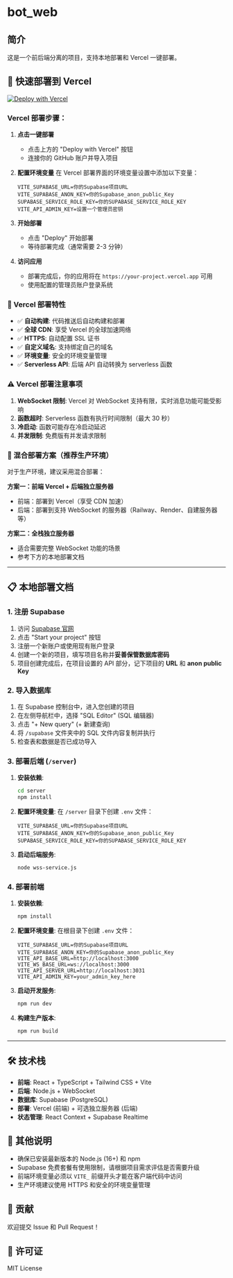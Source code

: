 # bot_web

## 简介
这是一个前后端分离的项目，支持本地部署和 Vercel 一键部署。

## 🚀 快速部署到 Vercel

[![Deploy with Vercel](https://vercel.com/button)](https://vercel.com/new/clone?repository-url=https://github.com/your-username/bot_web)

### Vercel 部署步骤：

1. **点击一键部署**
   - 点击上方的 "Deploy with Vercel" 按钮
   - 连接你的 GitHub 账户并导入项目

2. **配置环境变量**
   在 Vercel 部署界面的环境变量设置中添加以下变量：
   ```
   VITE_SUPABASE_URL=你的Supabase项目URL
   VITE_SUPABASE_ANON_KEY=你的Supabase_anon_public_Key
   SUPABASE_SERVICE_ROLE_KEY=你的SUPABASE_SERVICE_ROLE_KEY
   VITE_API_ADMIN_KEY=设置一个管理员密钥
   ```

3. **开始部署**
   - 点击 "Deploy" 开始部署
   - 等待部署完成（通常需要 2-3 分钟）

4. **访问应用**
   - 部署完成后，你的应用将在 `https://your-project.vercel.app` 可用
   - 使用配置的管理员账户登录系统

### 🔧 Vercel 部署特性

- ✅ **自动构建**: 代码推送后自动构建和部署
- ✅ **全球 CDN**: 享受 Vercel 的全球加速网络
- ✅ **HTTPS**: 自动配置 SSL 证书
- ✅ **自定义域名**: 支持绑定自己的域名
- ✅ **环境变量**: 安全的环境变量管理
- ✅ **Serverless API**: 后端 API 自动转换为 serverless 函数

### ⚠️ Vercel 部署注意事项

1. **WebSocket 限制**: Vercel 对 WebSocket 支持有限，实时消息功能可能受影响
2. **函数超时**: Serverless 函数有执行时间限制（最大 30 秒）
3. **冷启动**: 函数可能存在冷启动延迟
4. **并发限制**: 免费版有并发请求限制

### 🔄 混合部署方案（推荐生产环境）

对于生产环境，建议采用混合部署：

**方案一：前端 Vercel + 后端独立服务器**
- 前端：部署到 Vercel（享受 CDN 加速）
- 后端：部署到支持 WebSocket 的服务器（Railway、Render、自建服务器等）

**方案二：全栈独立服务器**
- 适合需要完整 WebSocket 功能的场景
- 参考下方的本地部署文档

---

## 📋 本地部署文档

### 1. 注册 Supabase
1.  访问 [Supabase 官网](https://supabase.io/)
2.  点击 "Start your project" 按钮
3.  注册一个新账户或使用现有账户登录
4.  创建一个新的项目，填写项目名称并**妥善保管数据库密码**
5.  项目创建完成后，在项目设置的 API 部分，记下项目的 **URL** 和 **anon public Key**

### 2. 导入数据库
1.  在 Supabase 控制台中，进入您创建的项目
2.  在左侧导航栏中，选择 "SQL Editor" (SQL 编辑器)
3.  点击 "+ New query" (+ 新建查询)
4.  将 `/supabase` 文件夹中的 SQL 文件内容复制并执行
5.  检查表和数据是否已成功导入

### 3. 部署后端 (`/server`)
1.  **安装依赖**:
    ```bash
    cd server
    npm install
    ```

2.  **配置环境变量**:
    在 `/server` 目录下创建 `.env` 文件：
    ```env
    VITE_SUPABASE_URL=你的Supabase项目URL
    VITE_SUPABASE_ANON_KEY=你的Supabase_anon_public_Key
    SUPABASE_SERVICE_ROLE_KEY=你的SUPABASE_SERVICE_ROLE_KEY
    ```

3.  **启动后端服务**:
    ```bash
    node wss-service.js
    ```

### 4. 部署前端

1.  **安装依赖**:
    ```bash
    npm install
    ```

2.  **配置环境变量**:
    在根目录下创建 `.env` 文件：
    ```env
    VITE_SUPABASE_URL=你的Supabase项目URL
    VITE_SUPABASE_ANON_KEY=你的Supabase_anon_public_Key
    VITE_API_BASE_URL=http://localhost:3000
    VITE_WS_BASE_URL=ws://localhost:3000
    VITE_API_SERVER_URL=http://localhost:3031
    VITE_API_ADMIN_KEY=your_admin_key_here
    ```

3.  **启动开发服务**:
    ```bash
    npm run dev
    ```

4.  **构建生产版本**:
    ```bash
    npm run build
    ```

---

## 🛠️ 技术栈

- **前端**: React + TypeScript + Tailwind CSS + Vite
- **后端**: Node.js + WebSocket
- **数据库**: Supabase (PostgreSQL)
- **部署**: Vercel (前端) + 可选独立服务器 (后端)
- **状态管理**: React Context + Supabase Realtime

## 📝 其他说明

- 确保已安装最新版本的 Node.js (16+) 和 npm
- Supabase 免费套餐有使用限制，请根据项目需求评估是否需要升级
- 前端环境变量必须以 `VITE_` 前缀开头才能在客户端代码中访问
- 生产环境建议使用 HTTPS 和安全的环境变量管理

## 🤝 贡献

欢迎提交 Issue 和 Pull Request！

## 📄 许可证

MIT License